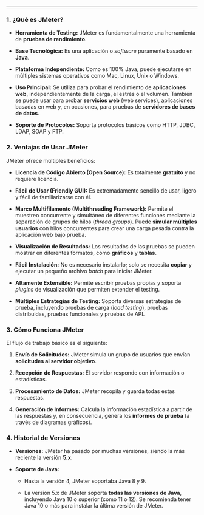
---

### 1. ¿Qué es JMeter?

- **Herramienta de Testing:** JMeter es fundamentalmente una herramienta de **pruebas de rendimiento**.
    
- **Base Tecnológica:** Es una aplicación o _software_ puramente basado en **Java**.
    
- **Plataforma Independiente:** Como es 100% Java, puede ejecutarse en múltiples sistemas operativos como Mac, Linux, Unix o Windows.
    
- **Uso Principal:** Se utiliza para probar el rendimiento de **aplicaciones web**, independientemente de la carga, el estrés o el volumen. También se puede usar para probar **servicios web** (web services), aplicaciones basadas en web y, en ocasiones, para pruebas de **servidores de bases de datos**.
    
- **Soporte de Protocolos:** Soporta protocolos básicos como HTTP, JDBC, LDAP, SOAP y FTP.
    

### 2. Ventajas de Usar JMeter

JMeter ofrece múltiples beneficios:

- **Licencia de Código Abierto (Open Source):** Es totalmente **gratuito** y no requiere licencia.
    
- **Fácil de Usar (Friendly GUI):** Es extremadamente sencillo de usar, ligero y fácil de familiarizarse con él.
    
- **Marco Multifilamento (Multithreading Framework):** Permite el muestreo concurrente y simultáneo de diferentes funciones mediante la separación de grupos de hilos (_thread groups_). Puede **simular múltiples usuarios** con hilos concurrentes para crear una carga pesada contra la aplicación web bajo prueba.
    
- **Visualización de Resultados:** Los resultados de las pruebas se pueden mostrar en diferentes formatos, como **gráficos** y **tablas**.
    
- **Fácil Instalación:** No es necesario instalarlo; solo se necesita **copiar** y ejecutar un pequeño archivo _batch_ para iniciar JMeter.
    
- **Altamente Extensible:** Permite escribir pruebas propias y soporta _plugins_ de visualización que permiten extender el testing.
    
- **Múltiples Estrategias de Testing:** Soporta diversas estrategias de prueba, incluyendo pruebas de carga (_load testing_), pruebas distribuidas, pruebas funcionales y pruebas de API.
    

### 3. Cómo Funciona JMeter

El flujo de trabajo básico es el siguiente:

1. **Envío de Solicitudes:** JMeter simula un grupo de usuarios que envían **solicitudes al servidor objetivo**.
    
2. **Recepción de Respuestas:** El servidor responde con información o estadísticas.
    
3. **Procesamiento de Datos:** JMeter recopila y guarda todas estas respuestas.
    
4. **Generación de Informes:** Calcula la información estadística a partir de las respuestas y, en consecuencia, genera los **informes de prueba** (a través de diagramas gráficos).
    

### 4. Historial de Versiones

- **Versiones:** JMeter ha pasado por muchas versiones, siendo la más reciente la versión **5.x**.
    
- **Soporte de Java:**
    
    - Hasta la versión 4, JMeter soportaba Java 8 y 9.
        
    - La versión 5.x de JMeter soporta **todas las versiones de Java**, incluyendo Java 10 o superior (como 11 o 12). Se recomienda tener Java 10 o más para instalar la última versión de JMeter.
        
